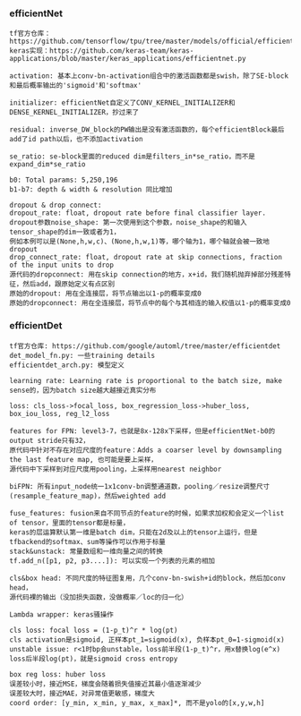 ### efficientNet
    tf官方仓库：https://github.com/tensorflow/tpu/tree/master/models/official/efficientnet
    keras实现：https://github.com/keras-team/keras-applications/blob/master/keras_applications/efficientnet.py

    activation: 基本上conv-bn-activation组合中的激活函数都是swish，除了SE-block和最后概率输出的'sigmoid'和'softmax'

    initializer: efficientNet自定义了CONV_KERNEL_INITIALIZER和DENSE_KERNEL_INITIALIZER，抄过来了

    residual: inverse_DW_block的PW输出是没有激活函数的，每个efficientBlock最后add了id path以后，也不添加activation

    se_ratio: se-block里面的reduced dim是filters_in*se_ratio，而不是expand_dim*se_ratio

    b0: Total params: 5,250,196
    b1-b7: depth & width & resolution 同比增加

    dropout & drop connect:
    dropout_rate: float, dropout rate before final classifier layer.
    dropout参数noise_shape: 第一次使用到这个参数，noise_shape的和输入tensor_shape的dim一致或者为1，
    例如本例可以是(None,h,w,c)、(None,h,w,1)等，哪个轴为1，哪个轴就会被一致地dropout
    drop_connect_rate: float, dropout rate at skip connections, fraction of the input units to drop
    源代码的dropconnect: 用在skip connection的地方，x+id，我们随机抛弃掉部分残差特征，然后add，跟原始定义有点区别
    原始的dropout: 用在全连接层，将节点输出以1-p的概率变成0
    原始的dropconnect: 用在全连接层，将节点中的每个与其相连的输入权值以1-p的概率变成0


### efficientDet
    tf官方仓库: https://github.com/google/automl/tree/master/efficientdet
    det_model_fn.py: 一些training details
    efficientdet_arch.py: 模型定义

    learning rate: Learning rate is proportional to the batch size, make sense的，因为batch size越大越接近真实分布

    loss: cls_loss->focal_loss, box_regression_loss->huber_loss, box_iou_loss, reg_l2_loss

    features for FPN: level3-7，也就是8x-128x下采样，但是efficientNet-b0的output stride只有32，
    原代码中针对不存在对应尺度的feature：Adds a coarser level by downsampling the last feature map, 也可能是要上采样，
    源代码中下采样到对应尺度用pooling，上采样用nearest neighbor

    biFPN: 所有input_node统一1x1conv-bn调整通道数，pooling／resize调整尺寸(resample_feature_map)，然后weighted add

    fuse_features: fusion来自不同节点的feature的时候，如果求加权和会定义一个list of tensor，里面的tensor都是标量，
    keras的层运算默认第一维是batch dim，只能在2d及以上的tensor上运行，但是tfbackend的softmax、sum等操作可以作用于标量
    stack&unstack: 常量数组和一维向量之间的转换
    tf.add_n([p1, p2, p3....]): 可以实现一个列表的元素的相加

    cls&box head: 不同尺度的特征图复用，几个conv-bn-swish+id的block，然后加conv head，
    源代码裸的输出（没加损失函数，没做概率／loc的归一化）

    Lambda wrapper: keras骚操作

    cls loss: focal loss = (1-p_t)^r * log(pt)
    cls activation是sigmoid, 正样本pt_1=sigmoid(x), 负样本pt_0=1-sigmoid(x)
    unstable issue: r<1时bp会unstable，loss前半段(1-p_t)^r，用x替换log(e^x)
    loss后半段log(pt)，就是sigmoid cross entropy

    box reg loss: huber loss
    误差较小时，接近MSE，梯度会随着损失值接近其最小值逐渐减少
    误差较大时，接近MAE，对异常值更敏感，梯度大
    coord order: [y_min, x_min, y_max, x_max]*, 而不是yolo的[x,y,w,h]






